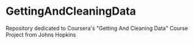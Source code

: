 GettingAndCleaningData
======================

Repository dedicated to Coursera's "Getting And Cleaning Data" Course Project from Johns Hopkins
